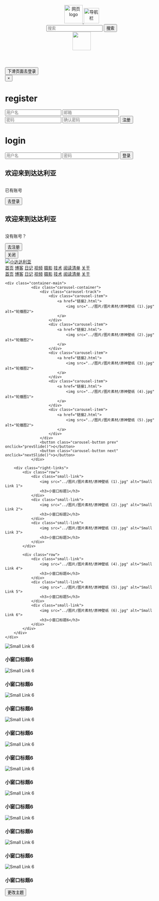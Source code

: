 <!DOCTYPE html>
<html lang="zh-CN">
<head>
    <meta charset="UTF-8">
    <meta name="viewport" content="width=device-width, initial-scale=1.0">
    <link rel="shortcut icon" href="../图片/dali.jpg"/>
    <link rel="stylesheet" href="../css通用样式表.css"> 
    <link rel="stylesheet" href="../主页样式表.css">
    <title>达达利亚(　o=^•ェ•)つロ干杯！</title>
</head>
<body>
    <header>    
            <div class="header-logo-container">
                <a href="主页.html">
                    <img id="logo" src="../图片/logo.png" alt="网页logo" height="60px">
                </a>
                <a class="toggle-nav">
                    <img id="director" src="../图片/director.png" alt="导航栏" height="50px">
                </a>
            </div>
            <div class="search-box">
                <input type="text" placeholder="搜索">
                <button type="submit">搜索</button>
            </div>
            <div class="header-logotext-container">
            <a href="主页.html"><img src="../图片/ajax.png" height="60px"></a>
            </div>
    </header>
    <button id="showLoginPopupBtn">下滑页面去登录</button>
    <div id="loginPopup" class="container-login">
        <button class="close-login" onclick="closeLoginPopup()">×</button>
        <div class="form-box">
            <!-- 注册 -->
            <div class="register-box hidden">
                <h1>register</h1>
                <input type="text" placeholder="用户名">
                <input type="email" placeholder="邮箱">
                <input type="password" placeholder="密码">
                <input type="password" placeholder="确认密码">
                <button>注册</button>
            </div>
            <!-- 登录 -->
            <div class="login-box">
                <h1>login</h1>
                <input type="text" placeholder="用户名">
                <input type="password" placeholder="密码">
                <button>登录</button>
            </div>
        </div>
        <div class="con-box left">
            <h2>欢迎来到<span>达达利亚</span></h2>
            <img src="../图片/图片素材/原神素材 (28).webp" alt="">
            <p>已有账号</p>
            <button id="login">去登录</button>
        </div>
        <div class="con-box right">
            <h2>欢迎来到<span>达达利亚</span></h2>
            <img src="../图片/图片素材/原神素材 (29).webp" alt="">
            <p>没有账号？</p>
            <button id="register">去注册</button>
        </div>
    </div>
    <div class="sidebar">
        <button class="close-nav">关闭</button>
        <div class="header-image-container">
            <a href="主页.html">
             <img src="../图片/dali.jpg" alt="小达达利亚"> 
            </a>
        </div>
        <nav class="side-director">   
        <a href="主页.html">首页</a>
        <a href="博客.html">博客</a>
        <a href="日记.html">日记</a>
        <a href="视频.html">视频</a>
        <a href="摄影.html">摄影</a>
        <a href="技术.html">技术</a>
        <a href="阅读清单.html">阅读清单</a>
        <a href="关于我.html">关于</a>
        </nav>
    </div>
    <nav class="header-director">
        <a href="主页.html">首页</a>
        <a href="博客.html">博客</a>
        <a href="日记.html">日记</a>
        <a href="视频.html">视频</a>
        <a href="摄影.html">摄影</a>
        <a href="技术.html">技术</a>
        <a href="阅读清单.html">阅读清单</a>
        <a href="关于我.html">关于</a>
    </nav>

    <div class="container-main">
                <div class="carousel-container">
                    <div class="carousel-track">
                        <div class="carousel-item">
                            <a href="链接2.html">
                                <img src="../图片/图片素材/原神壁纸 (1).jpg" alt="轮播图2">
                            </a>
                        </div>
                        <div class="carousel-item">
                            <a href="链接2.html">
                                <img src="../图片/图片素材/原神壁纸 (2).jpg" alt="轮播图2">
                            </a>
                        </div>
                        <div class="carousel-item">
                            <a href="链接2.html">
                                <img src="../图片/图片素材/原神壁纸 (3).jpg" alt="轮播图2">
                            </a>
                        </div>
                        <div class="carousel-item">
                            <a href="链接1.html">
                                <img src="../图片/图片素材/原神壁纸 (4).jpg" alt="轮播图1">
                            </a>
                        </div>
                        <div class="carousel-item">
                            <a href="链接2.html">
                                <img src="../图片/图片素材/原神壁纸 (5).jpg" alt="轮播图2">
                            </a>
                        </div>
                    </div>
                    <button class="carousel-button prev" onclick="prevSlide()">❮</button>
                    <button class="carousel-button next" onclick="nextSlide()">❯</button>
                </div>

        <div class="right-links">
            <div class="row">
                <div class="small-link">
                    <img src="../图片/图片素材/原神壁纸 (1).jpg" alt="Small Link 1">
                    <h3>小窗口标题1</h3>
                </div>
                <div class="small-link">
                    <img src="../图片/图片素材/原神壁纸 (2).jpg" alt="Small Link 2">  
                    <h3>小窗口标题2</h3>
                </div>
                <div class="small-link">
                    <img src="../图片/图片素材/原神壁纸 (3).jpg" alt="Small Link 3">
                    <h3>小窗口标题3</h3>
                </div>
            </div>

            <div class="row">
                <div class="small-link">
                    <img src="../图片/图片素材/原神壁纸 (4).jpg" alt="Small Link 4">
                    <h3>小窗口标题4</h3>
                </div>
                <div class="small-link">
                    <img src="../图片/图片素材/原神壁纸 (5).jpg" alt="Small Link 5">
                    <h3>小窗口标题5</h3>
                </div>
                <div class="small-link">
                    <img src="../图片/图片素材/原神壁纸 (6).jpg" alt="Small Link 6">
                    <h3>小窗口标题6</h3>
                </div>
            </div>
        </div>
    </div>
<div class="container-other">
    <div class="divider"></div>
    <!-- 日记，摄影 -->
    <div class="row">
        <div class="small-link">
            <img src="../图片/图片素材/原神素材 (1).webp" alt="Small Link 6">
            <h3>小窗口标题6</h3>
        </div>
        <div class="small-link">
            <img src="../图片/图片素材/原神素材 (2).webp" alt="Small Link 6">
            <h3>小窗口标题6</h3>
        </div>
        <div class="small-link">
            <img src="../图片/图片素材/原神素材 (3).webp" alt="Small Link 6">
            <h3>小窗口标题6</h3>
        </div>
        <div class="small-link">
            <img src="../图片/图片素材/原神素材 (4).webp" alt="Small Link 6">
            <h3>小窗口标题6</h3>
        </div>
        <div class="small-link">
            <img src="../图片/图片素材/原神素材 (5).webp" alt="Small Link 6">
            <h3>小窗口标题6</h3>
        </div>
    </div>
    </div>
    <div class="contanier-tech">
    <div class="divider"></div>
    <!-- 技术 -->
    <div class="row">
        <div class="small-link">
            <img src="../图片/图片素材/原神素材 (6).webp" alt="Small Link 6">
            <h3>小窗口标题6</h3>
        </div>
        <div class="small-link">
            <img src="../图片/图片素材/原神素材 (7).webp" alt="Small Link 6">
            <h3>小窗口标题6</h3>
        </div>
        <div class="small-link">
            <img src="../图片/图片素材/原神素材 (8).webp" alt="Small Link 6">
            <h3>小窗口标题6</h3>
        </div>
        <div class="small-link">
            <img src="../图片/图片素材/原神素材 (9).webp" alt="Small Link 6">
            <h3>小窗口标题6</h3>
        </div>
        <div class="small-link">
            <img src="../图片/图片素材/原神素材 (10).webp" alt="Small Link 6">
            <h3>小窗口标题6</h3>
        </div>
    </div>
</div>
    <button id="changeThemeBtn">更改主题</button>
 
<script src="../js事件响应.js"></script>
<script>
    // 要操作到的元素
    let login=document.getElementById('login');
    let register=document.getElementById('register');
    let form_box=document.getElementsByClassName('form-box')[0];
    let register_box=document.getElementsByClassName('register-box')[0];
    let login_box=document.getElementsByClassName('login-box')[0];
    // 去注册按钮点击事件
    register.addEventListener('click',()=>{
        form_box.style.transform='translateX(80%)';
        login_box.classList.add('hidden');
        register_box.classList.remove('hidden');
    })
    // 去登录按钮点击事件
    login.addEventListener('click',()=>{
        form_box.style.transform='translateX(0%)';
        register_box.classList.add('hidden');
        login_box.classList.remove('hidden');
    })
</script>
<script>
    // 主页轮播图
    let carouselIndex = 0;
    const items = document.querySelectorAll('.carousel-item');
    const totalItems = items.length;

    function nextSlide() {
        if (carouselIndex < totalItems - 1) {
            carouselIndex++;
        } else {
            carouselIndex = 0;
        }
        console.log("fhusif")
        updateCarousel();
    }

    function prevSlide() {
        if (carouselIndex > 0) {
            carouselIndex--;
        } else {
            carouselIndex = totalItems - 1;
        }
        
        console.log("fhudsafsjkif")
        updateCarousel();
    }

    function updateCarousel() {
        const newTransformValue = -carouselIndex * 100 + '%';
        document.querySelector('.carousel-track').style.transform = 'translateX(' + newTransformValue + ')';
    }

    // 设置定时器，每隔3000毫秒（3秒）切换到下一个轮播项
    setInterval(function () {
        nextSlide();
    }, 3000);

    // 在页面加载完成时显示登录弹窗
window.onload = function () {
    showLoginPopup();
};
    // 显示登录弹窗
function showLoginPopup() {
    document.getElementById('loginPopup').style.display = 'block';
}

// 关闭登录弹窗
function closeLoginPopup() {
    document.getElementById('loginPopup').style.display = 'none';
}

// 登录或注册逻辑
function loginOrRegister() {
    // 从表单获取用户名和密码
    var username = document.getElementById('username').value;
    var password = document.getElementById('password').value;

    // 在这里执行登录或注册逻辑
    // 为简单起见，我们只是将信息记录到控制台
    console.log('用户名：' + username);
    console.log('密码：' + password);

    // 你可以在这里添加与服务器通信的 AJAX 请求，用于处理登录/注册
    // 例如，使用 fetch API 或 jQuery.ajax
}

</script>
</body>
</html>
